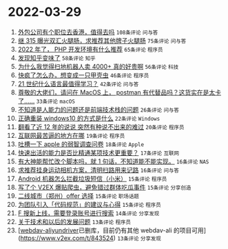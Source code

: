 # 2022-03-29

1. [外包公司有个职位去香港，值得去吗](https://www.v2ex.com/t/843541) `108条评论` `问与答`
1. [继 315 曝光双汇火腿肠，求推荐其他牌子火腿肠](https://www.v2ex.com/t/843531) `75条评论` `问与答`
1. [2022 年了， PHP 开发环境有什么推荐](https://www.v2ex.com/t/843525) `65条评论` `程序员`
1. [发现知乎变味了](https://www.v2ex.com/t/843603) `58条评论` `知乎`
1. [为什么我觉得扫地机器人卖 4000+ 真的好贵啊](https://www.v2ex.com/t/843546) `56条评论` `科技`
1. [快疯了怎么办，想变成一只甲壳虫](https://www.v2ex.com/t/843529) `46条评论` `程序员`
1. [21 世纪什么语言最值得学习？](https://www.v2ex.com/t/843536) `42条评论` `问与答`
1. [尊敬的大佬们，请问在 MacOS 上， postman 有代替品吗？这货实在是太卡了……](https://www.v2ex.com/t/843621) `33条评论` `macOS`
1. [不知道是人能力的问题还是前端技术栈的问题](https://www.v2ex.com/t/843599) `26条评论` `问与答`
1. [正确重装 windows10 的方式是什么](https://www.v2ex.com/t/843591) `22条评论` `Windows`
1. [翻看了近 12 年的说说 突然有种说不出来的难过](https://www.v2ex.com/t/843534) `20条评论` `程序员`
1. [互联网最苦逼的地方在哪](https://www.v2ex.com/t/843644) `19条评论` `程序员`
1. [吐槽一下 apple 的弱智调查问卷](https://www.v2ex.com/t/843611) `18条评论` `Apple`
1. [快速出活的能力是否比精通某项技术更重要？](https://www.v2ex.com/t/843552) `17条评论` `互联网`
1. [有大神能帮忙改个脚本吗，就 1 句话，不知道能不能实现。](https://www.v2ex.com/t/843560) `16条评论` `NAS`
1. [求推荐挂身运动相机方案，清明扫路用来记路](https://www.v2ex.com/t/843532) `16条评论` `问与答`
1. [Android 机器怎么拦截垃圾短信（小米）](https://www.v2ex.com/t/843601) `15条评论` `程序员`
1. [写了个 V2EX 爆贴爬虫，避免错过群体吃瓜事件](https://www.v2ex.com/t/843588) `15条评论` `分享创造`
1. [二线城市（郑州）offer 选择](https://www.v2ex.com/t/843533) `15条评论` `职场话题`
1. [为团队引入「代码规范」的建议与心得](https://www.v2ex.com/t/843526) `15条评论` `程序员`
1. [F 搜新上线，需要登录账号进行搜索](https://www.v2ex.com/t/843550) `14条评论` `分享发现`
1. [关于技术和以后的发展问题](https://www.v2ex.com/t/843542) `13条评论` `程序员`
1. [[webdav-aliyundriver](https://github.com/zxbu/webdav-aliyundriver)已删库，目前仍有其他 webdav-ali 的项目可用](https://www.v2ex.com/t/843524) `13条评论` `分享发现`
